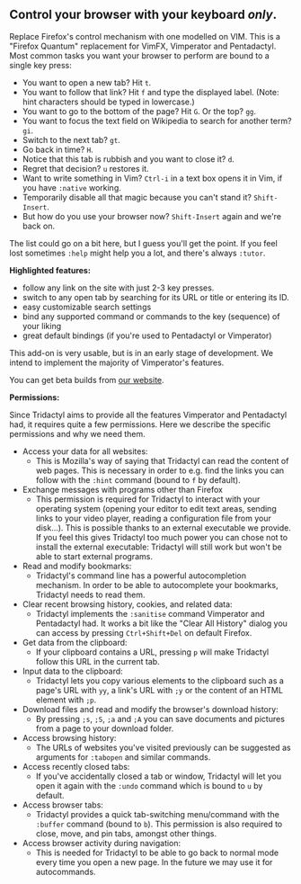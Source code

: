 ## Control your browser with your keyboard *only*.

Replace Firefox's control mechanism with one modelled on VIM. This is a "Firefox Quantum" replacement for VimFX, Vimperator and Pentadactyl.
Most common tasks you want your browser to perform are bound to a single key
press:

- You want to open a new tab? Hit `t`.
- You want to follow that link? Hit `f` and type the displayed label. (Note: hint characters should be typed in lowercase.)
- You want to go to the bottom of the page? Hit `G`. Or the top? `gg`.
- You want to focus the text field on Wikipedia to search for another term? `gi`.
- Switch to the next tab? `gt`.
- Go back in time? `H`.
- Notice that this tab is rubbish and you want to close it? `d`.
- Regret that decision? `u` restores it.
- Want to write something in Vim? `Ctrl-i` in a text box opens it in Vim, if 
you have `:native` working.
- Temporarily disable all that magic because you can't stand it? `Shift-Insert`.
- But how do you use your browser now? `Shift-Insert` again and we're back on.

The list could go on a bit here, but I guess you'll get the point. If you feel
lost sometimes `:help` might help you a lot, and there's always `:tutor`.

**Highlighted features:**

 - follow any link on the site with just 2-3 key presses.
 - switch to any open tab by searching for its URL or title or entering its ID.
 - easy customizable search settings
 - bind any supported command or commands to the key (sequence) of your liking
 - great default bindings (if you're used to Pentadactyl or Vimperator)

This add-on is very usable, but is in an early stage of development. We intend
to implement the majority of Vimperator's features.

You can get beta builds from [our website][betas].

**Permissions:**

Since Tridactyl aims to provide all the features Vimperator and Pentadactyl
had, it requires quite a few permissions. Here we describe the specific
permissions and why we need them.

 - Access your data for all websites:
   * This is Mozilla's way of saying that Tridactyl can read the content of web
     pages. This is necessary in order to e.g. find the links you can follow
     with the `:hint` command (bound to `f` by default).
 - Exchange messages with programs other than Firefox
   * This permission is required for Tridactyl to interact with your
     operating system (opening your editor to edit text areas, sending links to
     your video player, reading a configuration file from your disk...). This
     is possible thanks to an external executable we provide. If you feel this
     gives Tridactyl too much power you can chose not to install the external
     executable: Tridactyl will still work but won't be able to start external
     programs.
 - Read and modify bookmarks:
   * Tridactyl's command line has a powerful autocompletion mechanism. In
     order to be able to autocomplete your bookmarks, Tridactyl needs to read
     them.
 - Clear recent browsing history, cookies, and related data:
   * Tridactyl implements the `:sanitise` command Vimperator and Pentadactyl
     had. It works a bit like the "Clear All History" dialog you can access by
     pressing `Ctrl+Shift+Del` on default Firefox.
 - Get data from the clipboard:
   * If your clipboard contains a URL, pressing `p` will make Tridactyl follow
     this URL in the current tab.
 - Input data to the clipboard:
   * Tridactyl lets you copy various elements to the clipboard such as a page's
     URL with `yy`, a link's URL with `;y` or the content of an HTML element
     with `;p`.
 - Download files and read and modify the browser's download history:
   * By pressing `;s`, `;S`, `;a` and `;A` you can save documents and pictures
     from a page to your download folder.
 - Access browsing history:
   * The URLs of websites you've visited previously can be suggested as
     arguments for `:tabopen` and similar commands.
 - Access recently closed tabs:
   * If you've accidentally closed a tab or window, Tridactyl will let you open
     it again with the `:undo` command which is bound to `u` by default.
 - Access browser tabs:
   * Tridactyl provides a quick tab-switching menu/command with the `:buffer`
     command (bound to `b`). This permission is also required to close, move,
     and pin tabs, amongst other things.
 - Access browser activity during navigation:
   * This is needed for Tridactyl to be able to go back to normal mode every
     time you open a new page. In the future we may use it for autocommands.

[betas]: https://tridactyl.cmcaine.co.uk/betas/?sort=time&order=desc
